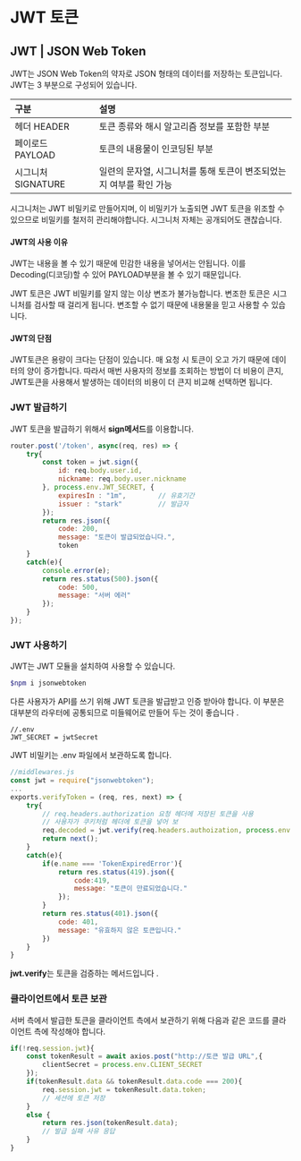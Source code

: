 # JWT 토큰

## JWT \| JSON Web Token

 JWT는 JSON Web Token의 약자로 JSON 형태의 데이터를 저장하는 토큰입니다. JWT는 3 부분으로 구성되어 있습니다. 

| 구분  | 설명  |
| :--- | :--- |
| 헤더 HEADER | 토큰 종류와 해시 알고리즘 정보를 포함한 부분 |
| 페이로드 PAYLOAD | 토큰의 내용물이 인코딩된 부분 |
| 시그니처 SIGNATURE | 일련의 문자열, 시그니처를 통해 토큰이 변조되었는지 여부를 확인 가능 |

시그니처는 JWT 비밀키로 만들어지며, 이 비밀키가 노출되면 JWT 토큰을 위조할 수 있으므로 비밀키를 철저히 관리해야합니다. 시그니처 자체는 공개되어도 괜찮습니다.

#### JWT의 사용 이유

 JWT는 내용을 볼 수 있기 때문에 민감한 내용을 넣어서는 안됩니다. 이를 Decoding\(디코딩\)할 수 있어 PAYLOAD부분을 볼 수 있기 때문입니다. 

 JWT 토큰은 JWT 비밀키를 알지 않는 이상 변조가 불가능합니다. 변조한 토큰은 시그니처를 검사할 때 걸리게 됩니다. 변조할 수 없기 때문에 내용물을 믿고 사용할 수 있습니다.

#### JWT의 단점 

 JWT토큰은 용량이 크다는 단점이 있습니다. 매 요청 시 토큰이 오고 가기 때문에 데이터의 양이 증가합니다. 따라서 매번 사용자의 정보를 조회하는 방법이 더 비용이 큰지, JWT토큰을 사용해서 발생하는 데이터의 비용이 더 큰지 비교해 선택하면 됩니다. 

### JWT 발급하기

 JWT 토큰을 발급하기 위해서 **sign메서드**를 이용합니다.

```javascript
router.post('/token', async(req, res) => {
    try{
        const token = jwt.sign({
            id: req.body.user.id,
            nickname: req.body.user.nickname
        }, process.env.JWT_SECRET, {
            expiresIn : "1m",        // 유효기간
            issuer : "stark"         // 발급자
        });
        return res.json({
            code: 200,
            message: "토큰이 발급되었습니다.",
            token
    }
    catch(e){
        console.error(e);
        return res.status(500).json({
            code: 500,
            message: "서버 에러"
        });
    }
});
```



### JWT 사용하기

JWT는 JWT 모듈을 설치하여 사용할 수 있습니다.

```bash
$npm i jsonwebtoken
```

다른 사용자가 API를 쓰기 위해 JWT 토큰을 발급받고 인증 받아야 합니다. 이 부분은 대부분의 라우터에 공통되므로 미들웨어로 만들어 두는 것이 좋습니다 .

```text
//.env
JWT_SECRET = jwtSecret
```

JWT 비밀키는 .env 파일에서 보관하도록 합니다. 

```javascript
//middlewares.js
const jwt = require("jsonwebtoken");
...
exports.verifyToken = (req, res, next) => {
    try{
        // req.headers.authorization 요청 헤더에 저장된 토큰을 사용
        // 사용자가 쿠키처럼 헤더에 토큰을 넣어 보
        req.decoded = jwt.verify(req.headers.authoization, process.env.JWT_SECRET);
        return next();
    }
    catch(e){
        if(e.name === 'TokenExpiredError'){
            return res.status(419).json({ 
                code:419,
                message: "토큰이 만료되었습니다."
            });
        }
        return res.status(401).json({
            code: 401,
            message: "유효하지 않은 토큰입니다."
        })
    }
}
```

**jwt.verify**는 토큰을 검증하는 메서드입니다 .

### 클라이언트에서 토큰 보관

 서버 측에서 발급한 토큰을 클라이언트 측에서 보관하기 위해 다음과 같은 코드를 클라이언트 측에 작성해야 합니다. 

```javascript
if(!req.session.jwt){
    const tokenResult = await axios.post("http://토큰 발급 URL",{
        clientSecret = process.env.CLIENT_SECRET
    });
    if(tokenResult.data && tokenResult.data.code === 200){
        req.session.jwt = tokenResult.data.token;
        // 세션에 토큰 저장
    }
    else {
        return res.json(tokenResult.data);
        // 발급 실패 사유 응답
    }
}
```




